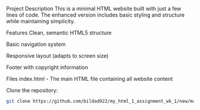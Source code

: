 Project Description
This is a minimal HTML website built with just a few lines of code. The enhanced version includes basic styling and structure while maintaining simplicity.

Features
Clean, semantic HTML5 structure

Basic navigation system

Responsive layout (adapts to screen size)

Footer with copyright information

Files
index.html - The main HTML file containing all website content

Clone the repository:
   ```bash
   git clone https://github.com/bildad922/my_html_1_assignment_wk_1/new/main
